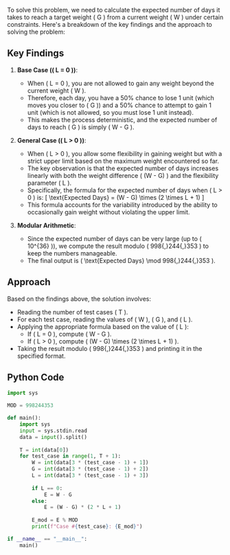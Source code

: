 To solve this problem, we need to calculate the expected number of days it takes to reach a target weight \( G \) from a current weight \( W \) under certain constraints. Here's a breakdown of the key findings and the approach to solving the problem:

## Key Findings

1. **Base Case (\( L = 0 \))**:
   - When \( L = 0 \), you are not allowed to gain any weight beyond the current weight \( W \). 
   - Therefore, each day, you have a 50% chance to lose 1 unit (which moves you closer to \( G \)) and a 50% chance to attempt to gain 1 unit (which is not allowed, so you must lose 1 unit instead).
   - This makes the process deterministic, and the expected number of days to reach \( G \) is simply \( W - G \).

2. **General Case (\( L > 0 \))**:
   - When \( L > 0 \), you allow some flexibility in gaining weight but with a strict upper limit based on the maximum weight encountered so far.
   - The key observation is that the expected number of days increases linearly with both the weight difference \( (W - G) \) and the flexibility parameter \( L \).
   - Specifically, the formula for the expected number of days when \( L > 0 \) is:
     \[
     \text{Expected Days} = (W - G) \times (2 \times L + 1)
     \]
   - This formula accounts for the variability introduced by the ability to occasionally gain weight without violating the upper limit.

3. **Modular Arithmetic**:
   - Since the expected number of days can be very large (up to \( 10^{36} \)), we compute the result modulo \( 998{,}244{,}353 \) to keep the numbers manageable.
   - The final output is \( \text{Expected Days} \mod 998{,}244{,}353 \).

## Approach

Based on the findings above, the solution involves:

- Reading the number of test cases \( T \).
- For each test case, reading the values of \( W \), \( G \), and \( L \).
- Applying the appropriate formula based on the value of \( L \):
  - If \( L = 0 \), compute \( W - G \).
  - If \( L > 0 \), compute \( (W - G) \times (2 \times L + 1) \).
- Taking the result modulo \( 998{,}244{,}353 \) and printing it in the specified format.

## Python Code

```python
import sys

MOD = 998244353

def main():
    import sys
    input = sys.stdin.read
    data = input().split()
    
    T = int(data[0])
    for test_case in range(1, T + 1):
        W = int(data[3 * (test_case - 1) + 1])
        G = int(data[3 * (test_case - 1) + 2])
        L = int(data[3 * (test_case - 1) + 3])
        
        if L == 0:
            E = W - G
        else:
            E = (W - G) * (2 * L + 1)
        
        E_mod = E % MOD
        print(f"Case #{test_case}: {E_mod}")

if __name__ == "__main__":
    main()
```